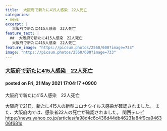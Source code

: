 ```yaml
---
title:  大阪府で新たに415人感染　22人死亡  
categories:
- news
excerpt: |
   大阪府で新たに415人感染　22人死亡
feature_text: |
  ##  大阪府で新たに415人感染　22人死亡  
   大阪府で新たに415人感染　22人死亡  
feature_image: "https://picsum.photos/2560/600?image=733"
image: "https://picsum.photos/2560/600?image=733"
---
```


### [ 大阪府で新たに415人感染　22人死亡  ](https://asahi.5ch.net/test/read.cgi/newsplus/1621584257/)
#### posted on Fri, 21 May 2021 17:04:17  +0900

 大阪府で新たに415人感染　22人死亡  

<!--more-->

大阪府で21日、新たに415人の新型コロナウイルス感染が確認されました。 また、大阪府内では、感染者22人の死亡が確認されました。 関西テレビ https://news.yahoo.co.jp/articles/fa98d4c6c436d44db46231a84f9ca946306f681d
